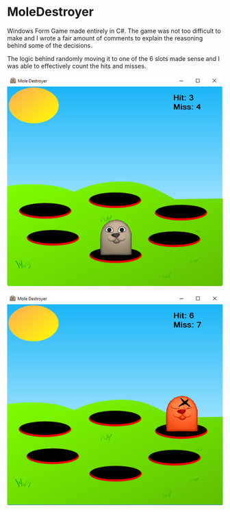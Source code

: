 # MoleDestroyer

Windows Form Game made entirely in C#. The game was not too difficult to make and I wrote a fair amount of comments to explain the 
reasoning behind some of the decisions. 

The logic behind randomly moving it to one of the 6 slots made sense and I was able to effectively count the hits and misses. 

![alt text](https://github.com/abelberhane/MoleDestroyer/blob/master/MoleDestroyerAlive.png?raw=true)

![alt text](https://github.com/abelberhane/MoleDestroyer/blob/master/MoleHit.png?raw=true)

